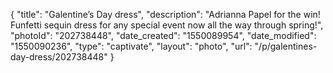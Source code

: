 {
    "title": "Galentine’s Day dress",
    "description": "Adrianna Papel for the win! Funfetti sequin dress for any special event now all the way through spring!",
    "photoId": "202738448",
    "date_created": "1550089954",
    "date_modified": "1550090236",
    "type": "captivate",
    "layout": "photo",
    "url": "\/p\/galentines-day-dress\/202738448"
}